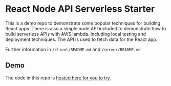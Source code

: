 # React Node API Serverless Starter

This is a demo repo to demonstrate some popular techniques for building React apps. There is also a simple node API included 
to demonstrate how to build serverless APIs with AWS lambda. Including local testing and deployment techniques. The API is used to fetch data for the React app.

Further information in `/client/README.md` and `/server/README.md`

## Demo

The code in this repo is [hosted here for you to try.](https://d2wpfdzxndct17.cloudfront.net)
